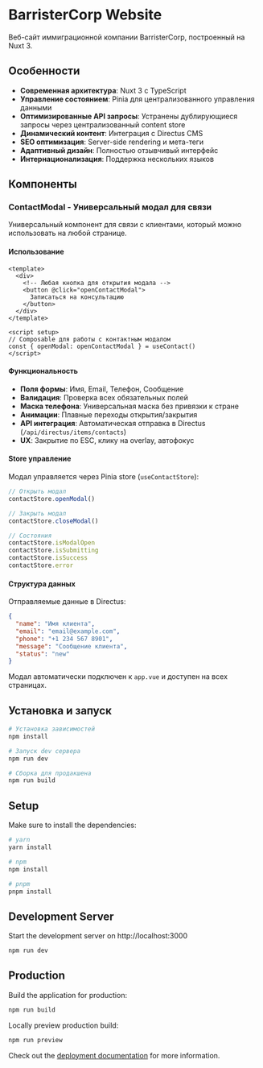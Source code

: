 # BarristerCorp Website

Веб-сайт иммиграционной компании BarristerCorp, построенный на Nuxt 3.

## Особенности

- **Современная архитектура**: Nuxt 3 с TypeScript
- **Управление состоянием**: Pinia для централизованного управления данными
- **Оптимизированные API запросы**: Устранены дублирующиеся запросы через централизованный content store
- **Динамический контент**: Интеграция с Directus CMS
- **SEO оптимизация**: Server-side rendering и мета-теги
- **Адаптивный дизайн**: Полностью отзывчивый интерфейс
- **Интернационализация**: Поддержка нескольких языков

## Компоненты

### ContactModal - Универсальный модал для связи

Универсальный компонент для связи с клиентами, который можно использовать на любой странице.

#### Использование

```vue
<template>
  <div>
    <!-- Любая кнопка для открытия модала -->
    <button @click="openContactModal">
      Записаться на консультацию
    </button>
  </div>
</template>

<script setup>
// Composable для работы с контактным модалом
const { openModal: openContactModal } = useContact()
</script>
```

#### Функциональность

- **Поля формы**: Имя, Email, Телефон, Сообщение
- **Валидация**: Проверка всех обязательных полей
- **Маска телефона**: Универсальная маска без привязки к стране
- **Анимации**: Плавные переходы открытия/закрытия
- **API интеграция**: Автоматическая отправка в Directus (`/api/directus/items/contacts`)
- **UX**: Закрытие по ESC, клику на overlay, автофокус

#### Store управление

Модал управляется через Pinia store (`useContactStore`):

```javascript
// Открыть модал
contactStore.openModal()

// Закрыть модал
contactStore.closeModal()

// Состояния
contactStore.isModalOpen
contactStore.isSubmitting
contactStore.isSuccess
contactStore.error
```

#### Структура данных

Отправляемые данные в Directus:

```json
{
  "name": "Имя клиента",
  "email": "email@example.com", 
  "phone": "+1 234 567 8901",
  "message": "Сообщение клиента",
  "status": "new"
}
```

Модал автоматически подключен к `app.vue` и доступен на всех страницах.

## Установка и запуск

```bash
# Установка зависимостей
npm install

# Запуск dev сервера
npm run dev

# Сборка для продакшена
npm run build
```

## Setup

Make sure to install the dependencies:

```bash
# yarn
yarn install

# npm
npm install

# pnpm
pnpm install
```

## Development Server

Start the development server on http://localhost:3000

```bash
npm run dev
```

## Production

Build the application for production:

```bash
npm run build
```

Locally preview production build:

```bash
npm run preview
```

Check out the [deployment documentation](https://nuxt.com/docs/getting-started/deployment) for more information.

